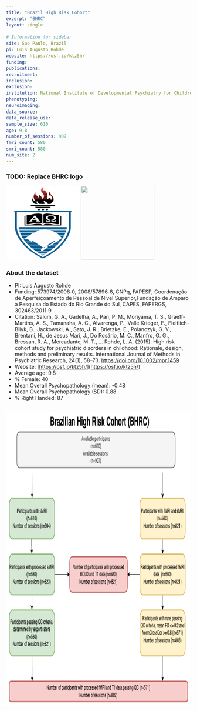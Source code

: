 ```yaml
---
title: "Brazil High Risk Cohort"
excerpt: "BHRC"
layout: single

# Information for sidebar
site: Sao Paulo, Brazil
pi: Luis Augusto Rohde
website: https://osf.io/ktz5h/
funding:
publications:
recruitment:
inclusion:
exclusion:
institution: National Institute of Developmental Psychiatry for Children and Adolescents (INCT-CNPq), São Paulo, Brazil; Federal University of Rio Grande do Sul, Porto Alegre, Brazil.
phenotyping:
neuroimaging:
data_source:
data_release_use:
sample_size: 610
age: 9.8
number_of_sessions: 907
fmri_count: 580
smri_count: 580
num_site: 2
---
```


### TODO: Replace BHRC logo
<div style="text-align: left;">
     <img src="/assets/images/logos/BHRC.png" width="200" height="200" />
     <img src="/assets/images/team/placeholder-user.png" width="200" height="200"  />
</div>

### About the dataset

- PI: Luis Augusto Rohde
- Funding: 573974/2008‐0, 2008/57896‐8, CNPq, FAPESP, Coordenação de Aperfeiçoamento de Pessoal de Nível Superior,Fundação de Amparo a Pesquisa do Estado do Rio Grande do Sul, CAPES, FAPERGS, 302463/2011‐9
- Citation: Salum, G. A., Gadelha, A., Pan, P. M., Moriyama, T. S., Graeff-Martins, A. S., Tamanaha, A. C., Alvarenga, P., Valle Krieger, F., Fleitlich-Bilyk, B., Jackowski, A., Sato, J. R., Brietzke, E., Polanczyk, G. V., Brentani, H., de Jesus Mari, J., Do Rosário, M. C., Manfro, G. G., Bressan, R. A., Mercadante, M. T., … Rohde, L. A. (2015). High risk cohort study for psychiatric disorders in childhood: Rationale, design, methods and preliminary results. International Journal of Methods in Psychiatric Research, 24(1), 58–73. https://doi.org/10.1002/mpr.1459
- Website: [https://osf.io/ktz5h/](https://osf.io/ktz5h/)
- Average age: 9.8
- % Female: 40
- Mean Overall Psychopathology (mean): -0.48
- Mean Overall Psychopathology (SD): 0.88
- % Right Handed: 87

<br>


<div style="text-align: center;">
     <img src="/assets/images/datasets/BHRC_Flowchart.png" width="800" height="800" />
</div>

